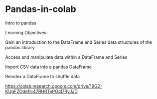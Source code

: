 # Pandas-in-colab
Intro to pandas

Learning Objectives:

Gain an introduction to the DataFrame and Series data structures of the pandas library

Access and manipulate data within a DataFrame and Series

Import CSV data into a pandas DataFrame

Reindex a DataFrame to shuffle data

https://colab.research.google.com/drive/19G2-KUgFZOdeflc47RHRTePG4l7RyJJD

